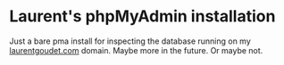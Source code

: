 Laurent's phpMyAdmin installation
=================================

Just a bare pma install for inspecting the database running on my [laurentgoudet.com](http://laurentgoudet.com) domain. Maybe more in the future. Or maybe not.
